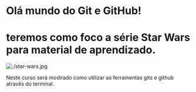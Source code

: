 # Olá mundo do Git e GitHub!
 # teremos como foco a série Star Wars para material de aprendizado.

![./star-wars.jpg](Star-Wars)

Neste curso será mostrado como utilizar as ferramentas gits e github através do terminal.
